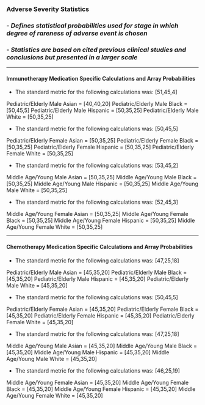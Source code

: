 ### Adverse Severity Statistics

### - *Defines statistical probabilities used for stage in which degree of rareness of adverse event is chosen*
### - *Statistics are based on cited previous clinical studies and conclusions but presented in a larger scale*

***

#### Immunotherapy Medication Specific Calculations and Array Probabilities

- The standard metric for the following calculations was: [51,45,4]

Pediatric/Elderly Male Asian = [40,40,20]
Pediatric/Elderly Male Black = [50,45,5]
Pediatric/Elderly Male Hispanic = [50,35,25]
Pediatric/Elderly Male White = [50,35,25]

- The standard metric for the following calculations was: [50,45,5]

Pediatric/Elderly Female Asian = [50,35,25]
Pediatric/Elderly Female Black = [50,35,25]
Pediatric/Elderly Female Hispanic = [50,35,25]
Pediatric/Elderly Female White = [50,35,25]

- The standard metric for the following calculations was: [53,45,2]

Middle Age/Young Male Asian = [50,35,25]
Middle Age/Young Male Black = [50,35,25]
Middle Age/Young Male Hispanic = [50,35,25]
Middle Age/Young Male White = [50,35,25]

- The standard metric for the following calculations was: [52,45,3]

Middle Age/Young Female Asian = [50,35,25]
Middle Age/Young Female Black = [50,35,25]
Middle Age/Young Female Hispanic = [50,35,25]
Middle Age/Young Female White = [50,35,25]

***

#### Chemotherapy Medication Specific Calculations and Array Probabilities

- The standard metric for the following calculations was: [47,25,18]

Pediatric/Elderly Male Asian = [45,35,20]
Pediatric/Elderly Male Black = [45,35,20]
Pediatric/Elderly Male Hispanic = [45,35,20]
Pediatric/Elderly Male White = [45,35,20]

- The standard metric for the following calculations was: [50,45,5]

Pediatric/Elderly Female Asian = [45,35,20]
Pediatric/Elderly Female Black = [45,35,20]
Pediatric/Elderly Female Hispanic = [45,35,20]
Pediatric/Elderly Female White = [45,35,20]

- The standard metric for the following calculations was: [47,25,18]

Middle Age/Young Male Asian = [45,35,20]
Middle Age/Young Male Black = [45,35,20]
Middle Age/Young Male Hispanic = [45,35,20]
Middle Age/Young Male White = [45,35,20]

- The standard metric for the following calculations was: [46,25,19]

Middle Age/Young Female Asian = [45,35,20]
Middle Age/Young Female Black = [45,35,20]
Middle Age/Young Female Hispanic = [45,35,20]
Middle Age/Young Female White = [45,35,20]
